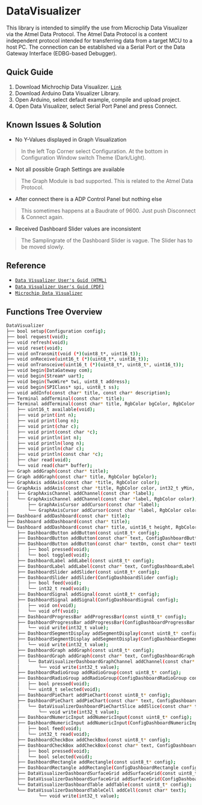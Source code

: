 # DataVisualizer
This library is intended to simplify the use from Microchip Data Visualizer via the Atmel Data Protocol.
The Atmel Data Protocol is a content independent protocol intended for transferring data from a target MCU to a host PC.
The connection can be established via a Serial Port or the Data Gateway Interface (EDBG-based Debugger). 

## Quick Guide
1. Download Michrochip Data Visualizer. <a href="https://www.microchip.com/mplab/avr-support/data-visualizer" target="_blank">`Link`</a>
2. Download Arduino Data Visualizer Library.
3. Open Arduino, select default example, compile and upload project.
4. Open Data Visualizer, select Serial Port Panel and press Connect.

## Known Issues & Solution
- No Y-Values displayed in Graph Visualization
> In the left Top Corner select Configuration.
> At the bottom in Configuration Window switch Theme (Dark/Light).
- Not all possible Graph Settings are available
> The Graph Module is bad supported.
> This is related to the Atmel Data Protocol.
- After connect there is a ADP Control Panel but nothing else
> This sometimes happens at a Baudrate of 9600. Just push Disconnect & Connect again.
- Received Dashboard Slider values are inconsistent
> The Samplingrate of the Dashboard Slider is vague.
> The Slider has to be moved slowly.

## Reference
- <a href="https://www.microchip.com/webdoc/GUID-F897CF19-8EAC-457A-BE11-86BDAC9B59CF/index.html?GUID-477A2070-3316-4E56-BEA7-293CCCFB3EBA" target="_blank">`Data Visualizer User's Guid (HTML)`</a>
- <a href="http://ww1.microchip.com/downloads/en/DeviceDoc/40001903B.pdf" target="_blank">`Data Visualizer User's Guid (PDF)`</a>
- <a href="https://www.microchip.com/mplab/avr-support/data-visualizer" target="_blank">`Microchip Data Visualizer`</a>

## Functions Tree Overview
```bash
DataVisualizer
├── bool setup(Configuration config);
├── bool request(void);
├── void refresh(void);
├── void reset(void);   
├── void onTransmit(void (*)(uint8_t*, uint16_t));
├── void onReceive(uint16_t (*)(uint8_t*, uint16_t));
├── void onTransceive(uint16_t (*)(uint8_t*, uint8_t*, uint16_t));
├── void begin(DataGateway com);
├── void begin(Stream* uart);
├── void begin(TwoWire* twi, uint8_t address);    
├── void begin(SPIClass* spi, uint8_t ss);
├── void addInfo(const char* title, const char* description);
├── Terminal addTerminal(const char* title);
├── Terminal addTerminal(const char* title, RgbColor bgColor, RgbColor fgColor);
│   ├── uint16_t available(void);
│   ├── void print(int n);
│   ├── void print(long n);
│   ├── void print(char c);
│   ├── void print(const char *c);
│   ├── void println(int n);
│   ├── void println(long n);
│   ├── void println(char c);
│   ├── void println(const char *c);
│   ├── char read(void);
│   └── void read(char* buffer);
├── Graph addGraph(const char* title);
├── Graph addGraph(const char* title, RgbColor bgColor);
├── GraphAxis addAxis(const char *title, RgbColor color);
└── GraphAxis addAxis(const char *title, RgbColor color, int32_t yMin, int32_t yMax);
│   ├── GraphAxisChannel addChannel(const char *label);
│   └── GraphAxisChannel addChannel(const char *label, RgbColor color);
│       ├── GraphAxisCursor addCursor(const char *label);
│       └── GraphAxisCursor addCursor(const char *label, RgbColor color);
├── Dashboard addDashboard(const char* title);
├── Dashboard addDashboard(const char* title);
└── Dashboard addDashboard(const char* title, uint16_t height, RgbColor color, uint16_t height);
    ├── DashboardButton addButton(const uint8_t* config);
    ├── DashboardButton addButton(const char* text, ConfigDashboardButton config);
    ├── DashboardButton addButton(const char* textOn, const char* textOff, ConfigDashboardButton config);
    │   ├── bool pressed(void);
    │   └── bool toggled(void);
    ├── DashboardLabel addLabel(const uint8_t* config);
    ├── DashboardLabel addLabel(const char* text, ConfigDashboardLabel config);
    ├── DashboardSlider addSlider(const uint8_t* config);
    ├── DashboardSlider addSlider(ConfigDashboardSlider config);
    │   ├── bool feed(void);
    │   └── int32_t read(void);
    ├── DashboardSignal addSignal(const uint8_t* config);
    ├── DashboardSignal addSignal(ConfigDashboardSignal config);
    │   ├── void on(void);
    │   └── void off(void);
    ├── DashboardProgressBar addProgressBar(const uint8_t* config);
    ├── DashboardProgressBar addProgressBar(ConfigDashboardProgressBar config);
    │   └── void write(int32_t value);
    ├── DashboardSegmentDisplay addSegmentDisplay(const uint8_t* config);
    ├── DashboardSegmentDisplay addSegmentDisplay(ConfigDashboardSegmentDisplay config);
    │   └── void write(int32_t value);
    ├── DashboardGraph addGraph(const uint8_t* config);
    ├── DashboardGraph addGraph(const char* text, ConfigDashboardGraph config);
    │   └── DataVisualizerDashboardGraphChannel addChannel(const char* text);
    │       └── void write(int32_t value);
    ├── DashboardRadioGroup addRadioGroup(const uint8_t* config);
    ├── DashboardRadioGroup addRadioGroup(ConfigDashboardRadioGroup config);
    │   ├── bool pressed(void);
    │   └── uint8_t selected(void);
    ├── DashboardPieChart addPieChart(const uint8_t* config);
    ├── DashboardPieChart addPieChart(const char* text, ConfigDashboardPieChart config);
    │   └── DataVisualizerDashboardPieChartSlice addSlice(const char* text);
    │       └── void write(int32_t value);
    ├── DashboardNumericInput addNumericInput(const uint8_t* config);
    ├── DashboardNumericInput addNumericInput(ConfigDashboardNumericInput config);
    │   ├── bool feed(void);
    │   └── int32_t read(void);
    ├── DashboardCheckBox addCheckBox(const uint8_t* config);
    ├── DashboardCheckBox addCheckBox(const char* text, ConfigDashboardCheckBox config);
    │   ├── bool pressed(void);
    │   └── bool selected(void);
    ├── DashboardRectangle addRectangle(const uint8_t* config);
    ├── DashboardRectangle addRectangle(ConfigDashboardRectangle config);
    ├── DataVisualizerDashboardSurfaceGrid addSurfaceGrid(const uint8_t* config);
    ├── DataVisualizerDashboardSurfaceGrid addSurfaceGrid(ConfigDashboardSurfaceGrid config);
    └── DataVisualizerDashboardTable addTable(const uint8_t* config);
    └── DataVisualizerDashboardTableCell addCell(const char* text);
            └── void write(int32_t value);
```

